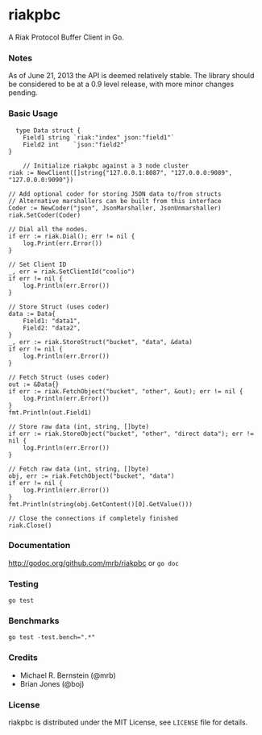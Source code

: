 riakpbc
=======

A Riak Protocol Buffer Client in Go.

### Notes

As of June 21, 2013 the API is deemed relatively stable.  The library should be considered to be at a 0.9 level release, with more minor changes pending.

### Basic Usage

	  type Data struct {
    	Field1 string `riak:"index" json:"field1"`
    	Field2 int    `json:"field2"`
    }

		// Initialize riakpbc against a 3 node cluster
    riak := NewClient([]string{"127.0.0.1:8087", "127.0.0.0:9089", "127.0.0.0:9090"})
    
    // Add optional coder for storing JSON data to/from structs
    // Alternative marshallers can be built from this interface
    Coder := NewCoder("json", JsonMarshaller, JsonUnmarshaller)
    riak.SetCoder(Coder)
    
    // Dial all the nodes.
    if err := riak.Dial(); err != nil {
    	log.Print(err.Error())
    }

    // Set Client ID
    _, err = riak.SetClientId("coolio")
    if err != nil {
    	log.Println(err.Error())
    }

    // Store Struct (uses coder)
    data := Data{
    	Field1: "data1",
    	Field2: "data2",
    }
    _, err := riak.StoreStruct("bucket", "data", &data)
    if err != nil {
    	log.Println(err.Error())
    }

    // Fetch Struct (uses coder)
    out := &Data{}
    if err := riak.FetchObject("bucket", "other", &out); err != nil {
    	log.Println(err.Error())
    }
    fmt.Println(out.Field1)

    // Store raw data (int, string, []byte)
    if err := riak.StoreObject("bucket", "other", "direct data"); err != nil {
    	log.Println(err.Error())
    }

    // Fetch raw data (int, string, []byte)
    obj, err := riak.FetchObject("bucket", "data")
    if err != nil {
    	log.Println(err.Error())
    }
    fmt.Println(string(obj.GetContent()[0].GetValue()))

    // Close the connections if completely finished
    riak.Close()

### Documentation

http://godoc.org/github.com/mrb/riakpbc or `go doc`

### Testing

`go test`

### Benchmarks

`go test -test.bench=".*"`

### Credits

* Michael R. Bernstein (@mrb)
* Brian Jones (@boj)

### License

riakpbc is distributed under the MIT License, see `LICENSE` file for details.
